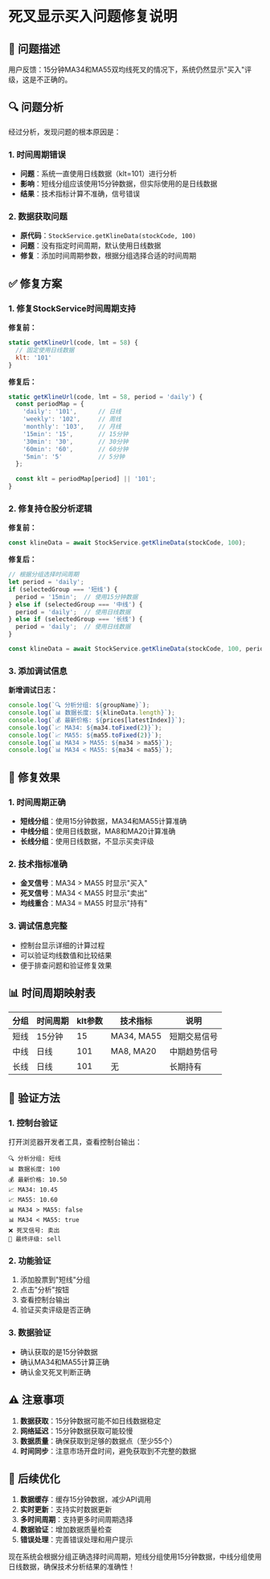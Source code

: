 # 死叉显示买入问题修复说明

## 🐛 问题描述

用户反馈：15分钟MA34和MA55双均线死叉的情况下，系统仍然显示"买入"评级，这是不正确的。

## 🔍 问题分析

经过分析，发现问题的根本原因是：

### 1. 时间周期错误
- **问题**：系统一直使用日线数据（klt=101）进行分析
- **影响**：短线分组应该使用15分钟数据，但实际使用的是日线数据
- **结果**：技术指标计算不准确，信号错误

### 2. 数据获取问题
- **原代码**：`StockService.getKlineData(stockCode, 100)`
- **问题**：没有指定时间周期，默认使用日线数据
- **修复**：添加时间周期参数，根据分组选择合适的时间周期

## ✅ 修复方案

### 1. 修复StockService时间周期支持

**修复前：**
```javascript
static getKlineUrl(code, lmt = 58) {
  // 固定使用日线数据
  klt: '101'
}
```

**修复后：**
```javascript
static getKlineUrl(code, lmt = 58, period = 'daily') {
  const periodMap = {
    'daily': '101',      // 日线
    'weekly': '102',     // 周线
    'monthly': '103',    // 月线
    '15min': '15',       // 15分钟
    '30min': '30',       // 30分钟
    '60min': '60',       // 60分钟
    '5min': '5'          // 5分钟
  };
  
  const klt = periodMap[period] || '101';
}
```

### 2. 修复持仓股分析逻辑

**修复前：**
```javascript
const klineData = await StockService.getKlineData(stockCode, 100);
```

**修复后：**
```javascript
// 根据分组选择时间周期
let period = 'daily';
if (selectedGroup === '短线') {
  period = '15min';  // 使用15分钟数据
} else if (selectedGroup === '中线') {
  period = 'daily';  // 使用日线数据
} else if (selectedGroup === '长线') {
  period = 'daily';  // 使用日线数据
}

const klineData = await StockService.getKlineData(stockCode, 100, period);
```

### 3. 添加调试信息

**新增调试日志：**
```javascript
console.log(`🔍 分析分组: ${groupName}`);
console.log(`📊 数据长度: ${klineData.length}`);
console.log(`💰 最新价格: ${prices[latestIndex]}`);
console.log(`📈 MA34: ${ma34.toFixed(2)}`);
console.log(`📈 MA55: ${ma55.toFixed(2)}`);
console.log(`📊 MA34 > MA55: ${ma34 > ma55}`);
console.log(`📊 MA34 < MA55: ${ma34 < ma55}`);
```

## 🎯 修复效果

### 1. 时间周期正确
- **短线分组**：使用15分钟数据，MA34和MA55计算准确
- **中线分组**：使用日线数据，MA8和MA20计算准确
- **长线分组**：使用日线数据，不显示买卖评级

### 2. 技术指标准确
- **金叉信号**：MA34 > MA55 时显示"买入"
- **死叉信号**：MA34 < MA55 时显示"卖出"
- **均线重合**：MA34 = MA55 时显示"持有"

### 3. 调试信息完整
- 控制台显示详细的计算过程
- 可以验证均线数值和比较结果
- 便于排查问题和验证修复效果

## 📊 时间周期映射表

| 分组 | 时间周期 | klt参数 | 技术指标 | 说明 |
|------|----------|---------|----------|------|
| 短线 | 15分钟 | 15 | MA34, MA55 | 短期交易信号 |
| 中线 | 日线 | 101 | MA8, MA20 | 中期趋势信号 |
| 长线 | 日线 | 101 | 无 | 长期持有 |

## 🔧 验证方法

### 1. 控制台验证
打开浏览器开发者工具，查看控制台输出：
```
🔍 分析分组: 短线
📊 数据长度: 100
💰 最新价格: 10.50
📈 MA34: 10.45
📈 MA55: 10.60
📊 MA34 > MA55: false
📊 MA34 < MA55: true
❌ 死叉信号: 卖出
🎯 最终评级: sell
```

### 2. 功能验证
1. 添加股票到"短线"分组
2. 点击"分析"按钮
3. 查看控制台输出
4. 验证买卖评级是否正确

### 3. 数据验证
- 确认获取的是15分钟数据
- 确认MA34和MA55计算正确
- 确认金叉死叉判断正确

## ⚠️ 注意事项

1. **数据获取**：15分钟数据可能不如日线数据稳定
2. **网络延迟**：15分钟数据获取可能较慢
3. **数据质量**：确保获取到足够的数据点（至少55个）
4. **时间同步**：注意市场开盘时间，避免获取到不完整的数据

## 🚀 后续优化

1. **数据缓存**：缓存15分钟数据，减少API调用
2. **实时更新**：支持实时数据更新
3. **多时间周期**：支持更多时间周期选择
4. **数据验证**：增加数据质量检查
5. **错误处理**：完善错误处理和用户提示

现在系统会根据分组正确选择时间周期，短线分组使用15分钟数据，中线分组使用日线数据，确保技术分析结果的准确性！
